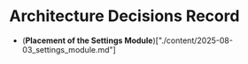 # Architecture Decisions Record

- (**Placement of the Settings Module**)["./content/2025-08-03_settings_module.md"]